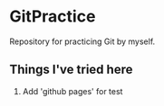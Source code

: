GitPractice
===========

Repository for practicing Git by myself.

## Things I've tried here
1. Add 'github pages' for test

